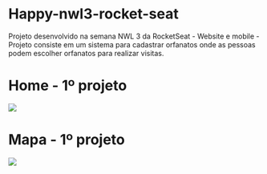 # Happy-nwl3-rocket-seat
Projeto desenvolvido na semana NWL 3 da RocketSeat - Website e mobile - Projeto consiste em um sistema para cadastrar orfanatos onde as pessoas podem escolher orfanatos para realizar visitas. 


<p align="center"><h1>Home - 1º projeto</h1>
  <img src="https://lh5.googleusercontent.com/4Ukm_ahGTTo4SC0ptHaJeuSw6EzAKRtOAj8Lvwu1jYHHCZbdn3wUkqXf8QiQM5Jq1L0Rny9cD93NfL3Wwk4H=w1853-h932-rw" />
</p>
<p align="center"><h1>Mapa - 1º projeto</h1>
  <img src="https://lh5.googleusercontent.com/1YMn0SLAoIF69uJCQr0qLMXON2_yyrGLeai1peT6Z_qlWrQngW27TZ0R5HJVdKzy7W7hXWXBry5vvdiTo075=w1612-h932-rw" />
</p>

